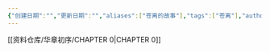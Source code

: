 ```yaml
---
{"创建日期":"","更新日期":"","aliases":["苍离的故事"],"tags":["苍离"],"author":"苍离","dg-publish":true,"permalink":"/01-主线故事/华章初序/","dgPassFrontmatter":true,"noteIcon":"\\！Read Me！\\others\\data\\svg","created":"2024-11-24T11:10:02.403+08:00","updated":"2024-11-24T11:39:07.000+08:00"}
---
```


[[资料仓库/华章初序/CHAPTER 0\|CHAPTER 0]]